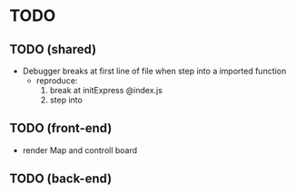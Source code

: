 # TODO

## TODO (shared)
* Debugger breaks at first line of file when step into a imported function
  * reproduce:
    1. break at initExpress @index.js
    2. step into

## TODO (front-end)
* render Map and controll board

## TODO (back-end)